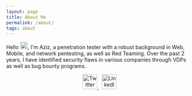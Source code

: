 ```yaml
---
layout: page
title: About Me
permalink: /about/
tags: about
---
```


Hello <img src="https://i.imgur.com/fZPfuNV.gif" width="20px">, I'm Aziz, a penetration tester with a robust background in Web, Mobile, and network pentesting, as well as Red Teaming. Over the past 2 years, I have identified security flaws in various companies through VDPs as well as bug bounty programs.


<p align="center">

  <a href="https://twitter.com/nxtexploit">
    <img src="https://i.imgur.com/1ymoCCi.gif" alt="Twitter" width=40>
  </a>
  &nbsp;
  <a href="https://linkedin.com/in/nxtexploit">
    <img src="https://img.icons8.com/?size=512&id=MR3dZdlA53te&format=png" alt="LinkedIn" width=40>
  </a>
  
</p>


